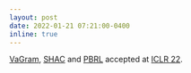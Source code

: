 ```yaml
---
layout: post
date: 2022-01-21 07:21:00-0400
inline: true
---
```


[VaGram](/publications/#voelcker2022vagram), [SHAC](/publications/#xie2022shac) and [PBRL](/publications/#bai2022pbrl)  accepted at [ICLR 22](https://iclr.cc/).
